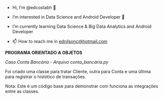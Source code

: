 - Hi, I’m @edcostabh 👋 
- I’m interested in Data Science and Android Developer 👀
- I’m currently learning Data Science & Big Data Analytics and Android Developer

- 📫 How to reach me in ednilsonc@hotmail.com

<!---
EdnilsonCosta/EdnilsonCosta is a ✨ special ✨ repository because its `README.md` (this file) appears on your GitHub profile.
You can click the Preview link to take a look at your changes.
--->

**PROGRAMA ORIENTADO A OBJETOS**

*Caso Conta Bancária - Arquivo conta_bancária.py*

Foi criado uma classe para tratar Cliente, outra para Conta e uma última para registrar o histótico de transações.

Nota: Este é um código base para demonstrar com funciona as integrações entre as classes.
